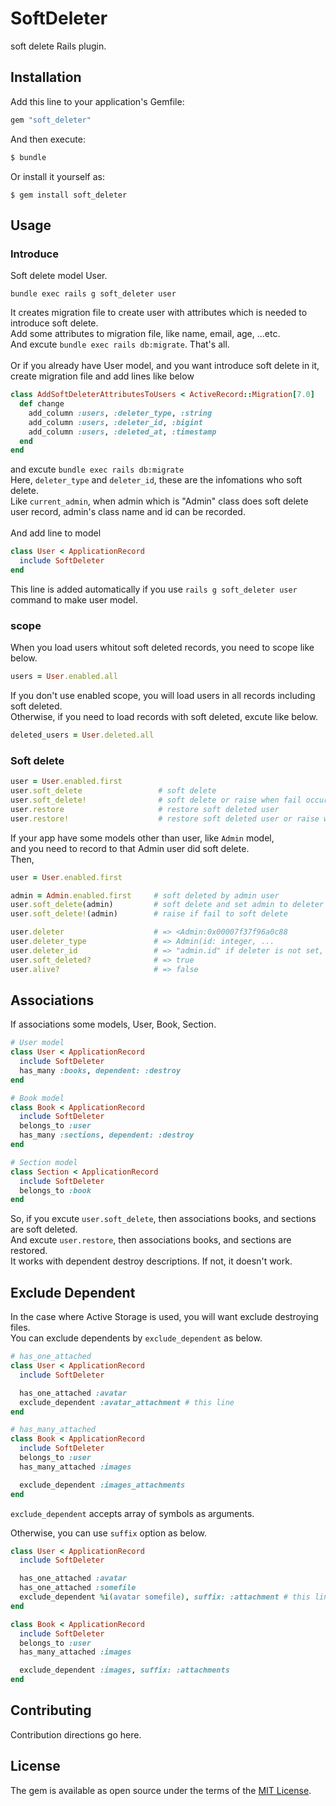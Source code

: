 # SoftDeleter
soft delete Rails plugin.

## Installation
Add this line to your application's Gemfile:

```ruby
gem "soft_deleter"
```

And then execute:
```bash
$ bundle
```

Or install it yourself as:
```
$ gem install soft_deleter
```

## Usage
### Introduce
Soft delete model User.
```
bundle exec rails g soft_deleter user
```
It creates migration file to create user with attributes which is needed to introduce soft delete.<br/>
Add some attributes to migration file, like name, email, age, ...etc.<br />
And excute `bundle exec rails db:migrate`. That's all.<br />
<br />
Or if you already have User model, and you want introduce soft delete in it,
create migration file and add lines like below
```ruby
class AddSoftDeleterAttributesToUsers < ActiveRecord::Migration[7.0]
  def change
    add_column :users, :deleter_type, :string
    add_column :users, :deleter_id, :bigint
    add_column :users, :deleted_at, :timestamp
  end
end
```
and excute `bundle exec rails db:migrate`<br />
Here, `deleter_type` and `deleter_id`, these are the infomations who soft delete.<br />
Like `current_admin`, when admin which is "Admin" class does soft delete user record, admin's class name and id can be recorded.
<br /><br />
And add line to model
```ruby
class User < ApplicationRecord
  include SoftDeleter
end
```
This line is added automatically if you use `rails g soft_deleter user` command to make user model.

### scope
When you load users whitout soft deleted records, you need to scope like below.
```ruby
users = User.enabled.all
```
If you don't use enabled scope, you will load users in all records including soft deleted.<br />
Otherwise, if you need to load records with soft deleted, excute like below.
```ruby
deleted_users = User.deleted.all
```

### Soft delete
```ruby
user = User.enabled.first
user.soft_delete                 # soft delete
user.soft_delete!                # soft delete or raise when fail occurs
user.restore                     # restore soft deleted user
user.restore!                    # restore soft deleted user or raise when fail occurs
```
If your app have some models other than user, like `Admin` model,<br />
and you need to record to that Admin user did soft delete.<br />
Then,
```ruby
user = User.enabled.first

admin = Admin.enabled.first     # soft deleted by admin user
user.soft_delete(admin)         # soft delete and set admin to deleter
user.soft_delete!(admin)        # raise if fail to soft delete

user.deleter                    # => <Admin:0x00007f37f96a0c88
user.deleter_type               # => Admin(id: integer, ...
user.deleter_id                 # => "admin.id" if deleter is not set, "user.id"
user.soft_deleted?              # => true
user.alive?                     # => false
```

## Associations
If associations some models, User, Book, Section.
```ruby
# User model
class User < ApplicationRecord
  include SoftDeleter
  has_many :books, dependent: :destroy
end

# Book model
class Book < ApplicationRecord
  include SoftDeleter
  belongs_to :user
  has_many :sections, dependent: :destroy
end

# Section model
class Section < ApplicationRecord
  include SoftDeleter
  belongs_to :book
end
```
So, if you excute `user.soft_delete`, then associations books, and sections are soft deleted.<br />
And excute `user.restore`, then associations books, and sections are restored.<br />
It works with dependent destroy descriptions. If not, it doesn't work.


## Exclude Dependent
In the case where Active Storage is used, you will want exclude destroying files.<br />
You can exclude dependents by `exclude_dependent` as below.
```ruby
# has_one_attached
class User < ApplicationRecord
  include SoftDeleter

  has_one_attached :avatar
  exclude_dependent :avatar_attachment # this line
end

# has_many_attached
class Book < ApplicationRecord
  include SoftDeleter
  belongs_to :user
  has_many_attached :images

  exclude_dependent :images_attachments
end
```
`exclude_dependent` accepts array of symbols as arguments.

Otherwise, you can use `suffix` option as below.
```ruby
class User < ApplicationRecord
  include SoftDeleter

  has_one_attached :avatar
  has_one_attached :somefile
  exclude_dependent %i(avatar somefile), suffix: :attachment # this line
end

class Book < ApplicationRecord
  include SoftDeleter
  belongs_to :user
  has_many_attached :images

  exclude_dependent :images, suffix: :attachments
end
```

## Contributing
Contribution directions go here.

## License
The gem is available as open source under the terms of the [MIT License](https://opensource.org/licenses/MIT).
